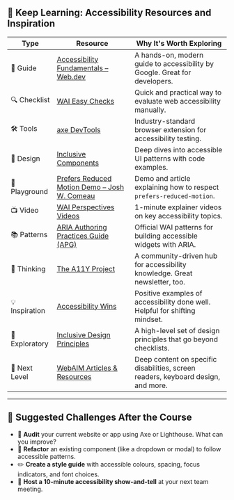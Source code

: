 ## 🚀 Keep Learning: Accessibility Resources and Inspiration

| Type | Resource | Why It's Worth Exploring |
|------|----------|---------------------------|
| 📘 Guide | [Accessibility Fundamentals – Web.dev](https://web.dev/learn/accessibility/) | A hands-on, modern guide to accessibility by Google. Great for developers. |
| 🔍 Checklist | [WAI Easy Checks](https://www.w3.org/WAI/test-evaluate/preliminary/) | Quick and practical way to evaluate web accessibility manually. |
| 🛠 Tools | [axe DevTools](https://www.deque.com/axe/devtools/) | Industry-standard browser extension for accessibility testing. |
| 🎨 Design | [Inclusive Components](https://inclusive-components.design/) | Deep dives into accessible UI patterns with code examples. |
| 🧪 Playground | [Prefers Reduced Motion Demo – Josh W. Comeau](https://www.joshwcomeau.com/snippets/react-detect-prefers-reduced-motion/) | Demo and article explaining how to respect `prefers-reduced-motion`. |
| 📺 Video | [WAI Perspectives Videos](https://www.w3.org/WAI/perspective-videos/) | 1-minute explainer videos on key accessibility topics. |
| 📚 Patterns | [ARIA Authoring Practices Guide (APG)](https://www.w3.org/WAI/ARIA/apg/) | Official WAI patterns for building accessible widgets with ARIA. |
| 🧠 Thinking | [The A11Y Project](https://www.a11yproject.com/) | A community-driven hub for accessibility knowledge. Great newsletter, too. |
| 💡 Inspiration | [Accessibility Wins](https://www.marcozehe.de/articles/accessibility-wins/) | Positive examples of accessibility done well. Helpful for shifting mindset. |
| 🧩 Exploratory | [Inclusive Design Principles](https://inclusivedesignprinciples.org/) | A high-level set of design principles that go beyond checklists. |
| 🏁 Next Level | [WebAIM Articles & Resources](https://webaim.org/articles/) | Deep content on specific disabilities, screen readers, keyboard design, and more. |

---

## 💬 Suggested Challenges After the Course

- 🧪 **Audit** your current website or app using Axe or Lighthouse. What can you improve?
- 🔄 **Refactor** an existing component (like a dropdown or modal) to follow accessible patterns.
- ✏️ **Create a style guide** with accessible colours, spacing, focus indicators, and font choices.
- 🎯 **Host a 10-minute accessibility show-and-tell** at your next team meeting.
